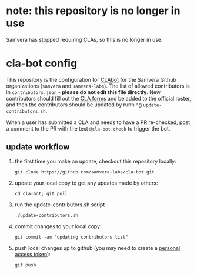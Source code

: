 # note: this repository is no longer in use
Samvera has stopped requiring CLAs, so this is no longer in use.

# cla-bot config
This repository is the configuration for [CLAbot](https://colineberhardt.github.io/cla-bot) for
the Samvera Github organizations (`samvera` and `samvera-labs`). The list of allowed contributors
is in `contributors.json` - **please do not edit this file directly**. New contributors should
fill out the [CLA forms](https://dochub.com/samvera/ALzmZB7wMbWZ6WERX8J560/samvera-icla-pdf?dt=JFH9VZENHwW3JubkXb2p)
and be added to the official roster, and then the contributors should be updated by running
`update-contributors.sh`.

When a user has submitted a CLA and needs to have a PR re-checked, post a comment to the PR with
the text `@cla-bot check` to trigger the bot.

## update workflow
1. the first time you make an update, checkout this repository locally:

    ```git clone https://github.com/samvera-labs/cla-bot.git```

2. update your local copy to get any updates made by others:

    ```cd cla-bot; git pull```

3. run the update-contributors.sh script

    ```./update-contributors.sh```

4. commit changes to your local copy:

    ```git commit -am "updating contributors list"```

5. push local changes up to github (you may need to create a [personal access token](https://github.com/settings/tokens/new)):

    ```git push```
